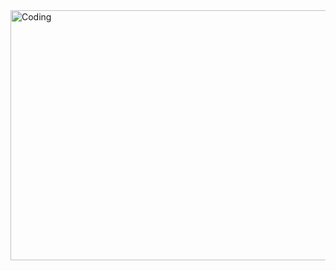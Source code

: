 <img align="right" alt="Coding" width="1400" height="400" src="https://wallpaperaccess.com/full/2830691.jpg">
